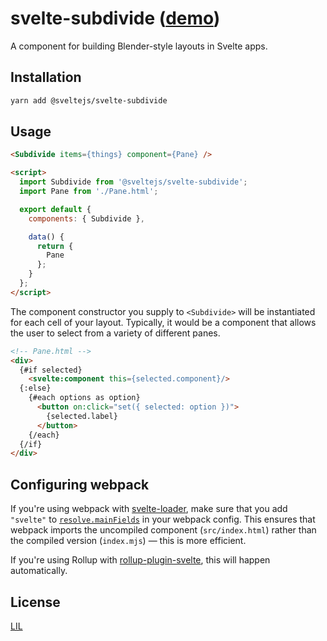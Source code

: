 # svelte-subdivide ([demo](https://svelte.technology/repl?version=2.6.3&gist=972edea66f74521601771be19e192c72))

A component for building Blender-style layouts in Svelte apps.

## Installation

```bash
yarn add @sveltejs/svelte-subdivide
```


## Usage

```html
<Subdivide items={things} component={Pane} />

<script>
  import Subdivide from '@sveltejs/svelte-subdivide';
  import Pane from './Pane.html';

  export default {
    components: { Subdivide },

    data() {
      return {
        Pane
      };
    }
  };
</script>
```

The component constructor you supply to `<Subdivide>` will be instantiated for each cell of your layout. Typically, it would be a component that allows the user to select from a variety of different panes.

```html
<!-- Pane.html -->
<div>
  {#if selected}
    <svelte:component this={selected.component}/>
  {:else}
    {#each options as option}
      <button on:click="set({ selected: option })">
        {selected.label}
      </button>
    {/each}
  {/if}
</div>
```


## Configuring webpack

If you're using webpack with [svelte-loader](https://github.com/sveltejs/svelte-loader), make sure that you add `"svelte"` to [`resolve.mainFields`](https://webpack.js.org/configuration/resolve/#resolve-mainfields) in your webpack config. This ensures that webpack imports the uncompiled component (`src/index.html`) rather than the compiled version (`index.mjs`) — this is more efficient.

If you're using Rollup with [rollup-plugin-svelte](https://github.com/rollup/rollup-plugin-svelte), this will happen automatically.


## License

[LIL](LICENSE)
